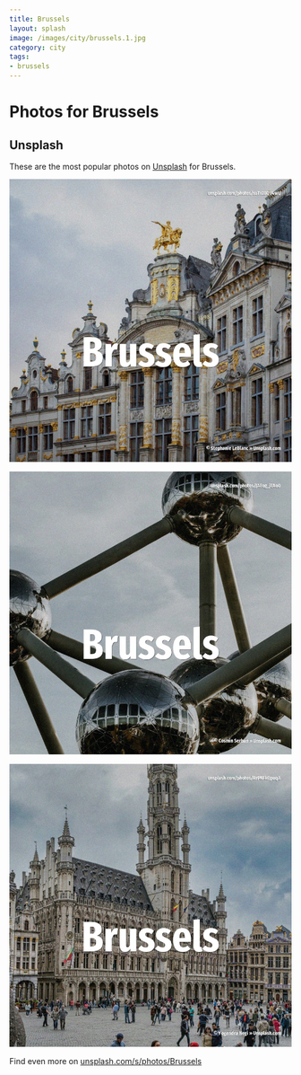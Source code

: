 ```yaml
---
title: Brussels
layout: splash
image: /images/city/brussels.1.jpg
category: city
tags:
- brussels
---
```

# Photos for Brussels

## Unsplash

These are the most popular photos on [Unsplash](https://unsplash.com) for Brussels.

![Brussels](/images/city/brussels.1.jpg)

![Brussels](/images/city/brussels.2.jpg)

![Brussels](/images/city/brussels.3.jpg)

Find even more on [unsplash.com/s/photos/Brussels](https://unsplash.com/s/photos/Brussels)